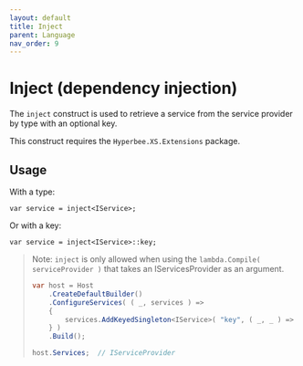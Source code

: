 ```yaml
---
layout: default
title: Inject
parent: Language
nav_order: 9
---
```


# Inject (dependency injection)

The `inject` construct is used to retrieve a service from the service provider by type with an optional key.

This construct requires the `Hyperbee.XS.Extensions` package.


## Usage

With a type:

```
var service = inject<IService>;
```

Or with a key:

```
var service = inject<IService>::key;
```

> Note: `inject` is only allowed when using the `lambda.Compile( serviceProvider )` that takes an IServicesProvider as an argument.
> ```csharp
> var host = Host
>     .CreateDefaultBuilder()
>     .ConfigureServices( ( _, services ) =>
>     {
>         services.AddKeyedSingleton<IService>( "key", ( _, _ ) => new Service( " And Universe!" ) );
>     } )
>     .Build();
> 
> host.Services;  // IServiceProvider
> ```
